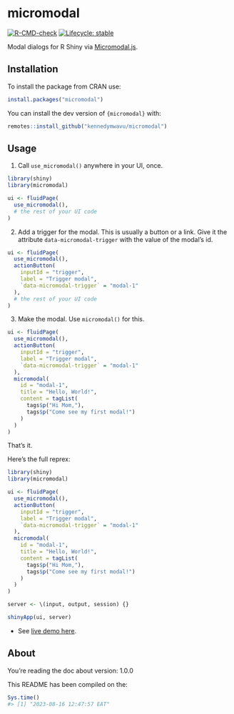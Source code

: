 
<!-- README.md is generated from README.Rmd. Please edit that file -->

# micromodal

<!-- badges: start -->

[![R-CMD-check](https://github.com/kennedymwavu/micromodal/actions/workflows/R-CMD-check.yaml/badge.svg)](https://github.com/kennedymwavu/micromodal/actions/workflows/R-CMD-check.yaml)
[![Lifecycle:
stable](https://img.shields.io/badge/lifecycle-stable-brightgreen.svg)](https://lifecycle.r-lib.org/articles/stages.html#stable)
<!-- badges: end -->

Modal dialogs for R Shiny via
[Micromodal.js](https://github.com/Ghosh/micromodal).

## Installation

To install the package from CRAN use:

``` r
install.packages("micromodal")
```

You can install the dev version of `{micromodal}` with:

``` r
remotes::install_github("kennedymwavu/micromodal")
```

## Usage

1.  Call `use_micromodal()` anywhere in your UI, once.

``` r
library(shiny)
library(micromodal)

ui <- fluidPage(
  use_micromodal(),
  # the rest of your UI code
)
```

2.  Add a trigger for the modal. This is usually a button or a link.
    Give it the attribute `data-micromodal-trigger` with the value of
    the modal’s id.

``` r
ui <- fluidPage(
  use_micromodal(),
  actionButton(
    inputId = "trigger",
    label = "Trigger modal",
    `data-micromodal-trigger` = "modal-1"
  ),
  # the rest of your UI code
)
```

3.  Make the modal. Use `micromodal()` for this.

``` r
ui <- fluidPage(
  use_micromodal(),
  actionButton(
    inputId = "trigger",
    label = "Trigger modal",
    `data-micromodal-trigger` = "modal-1"
  ),
  micromodal(
    id = "modal-1",
    title = "Hello, World!",
    content = tagList(
      tags$p("Hi Mom,"),
      tags$p("Come see my first modal!")
    )
  )
)
```

That’s it.

Here’s the full reprex:

``` r
library(shiny)
library(micromodal)

ui <- fluidPage(
  use_micromodal(),
  actionButton(
    inputId = "trigger",
    label = "Trigger modal",
    `data-micromodal-trigger` = "modal-1"
  ),
  micromodal(
    id = "modal-1",
    title = "Hello, World!",
    content = tagList(
      tags$p("Hi Mom,"),
      tags$p("Come see my first modal!")
    )
  )
)

server <- \(input, output, session) {}

shinyApp(ui, server)
```

- See [live demo here](https://mwavu.shinyapps.io/micromodal/).

## About

You’re reading the doc about version: 1.0.0

This README has been compiled on the:

``` r
Sys.time()
#> [1] "2023-08-16 12:47:57 EAT"
```
